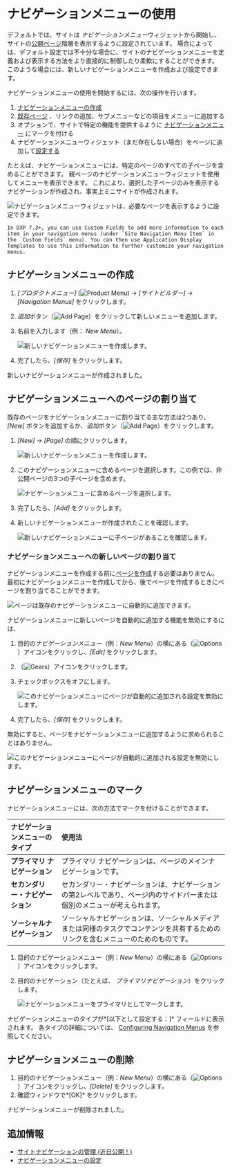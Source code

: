 # ナビゲーションメニューの使用

デフォルトでは、サイトは *ナビゲーションメニュー*ウィジェットから開始し、サイトの[公開ページ](../creating-pages/understanding-pages/understanding-pages.md)階層を表示するように設定されています。 場合によっては、デフォルト設定では不十分な場合に、サイトのナビゲーションメニューを定義および表示する方法をより直接的に制御したり柔軟にすることができます。 このような場合には、新しいナビゲーションメニューを作成および設定できます。

ナビゲーションメニューの使用を開始するには、次の操作を行います。

1.  [ナビゲーションメニューの作成](#creating-navigation-menus)
2.  [既存ページ](#assigning-pages-to-a-navigation-menu) 、リンクの追加、サブメニューなどの項目をメニューに追加する
3.  オプションで、サイトで特定の機能を提供するように [ナビゲーションメニュー](#marking-a-navigation-menu) にマークを付ける
4.  ナビゲーションメニューウィジェット（まだ存在しない場合）をページに追加して[設定する](./configuring-navigation-menus.md)

たとえば、ナビゲーションメニューには、特定のページのすべての子ページを含めることができます。 親ページのナビゲーションメニューウィジェットを使用してメニューを表示できます。 これにより、選択した子ページのみを表示するナビゲーションが作成され、事実上ミニサイトが作成されます。

![ナビゲーションメニューウィジェットは、必要なページを表示するように設定できます。](./using-navigation-menus/images/09.png)

```{tip}
In DXP 7.3+, you can use Custom Fields to add more information to each item in your navigation menus (under `Site Navigation Menu Item` in the `Custom Fields` menu). You can then use Application Display Templates to use this information to further customize your navigation menus.
```

<!-- Add links to this annotation for Custom Fields and ADTs when available. -->

## ナビゲーションメニューの作成

1.  *[プロダクトメニュー]* (![Product Menu](../../images/icon-product-menu.png)) → *[サイトビルダー]* → *[Navigation Menus]* をクリックします。

2.  *追加*ボタン（![Add Page](../../images/icon-add.png)）をクリックして新しいメニューを追加します。

3.  名前を入力します（例： *New Menu*）。

    ![新しいナビゲーションメニューを作成します。](./using-navigation-menus/images/01.png)

4.  完了したら、*[保存]* をクリックします。

新しいナビゲーションメニューが作成されました。

## ナビゲーションメニューへのページの割り当て

既存のページをナビゲーションメニューに割り当てる主な方法は2つあり、*[New]* ボタンを追加するか、*追加*ボタン（![Add Page](../../images/icon-add.png)）をクリックします。

1.  *[New]* → *[Page]* の順にクリックします。

    ![新しいナビゲーションメニューを作成します。](./using-navigation-menus/images/02.png)

2.  このナビゲーションメニューに含めるページを選択します。この例では、非公開ページの3つの子ページを含めます。

    ![ナビゲーションメニューに含めるページを選択します。](./using-navigation-menus/images/03.png)

3.  完了したら、*[Add]* をクリックします。

4.  新しいナビゲーションメニューが作成されたことを確認します。

    ![新しいナビゲーションメニューに子ページがあることを確認します。](./using-navigation-menus/images/04.png)

### ナビゲーションメニューへの新しいページの割り当て

ナビゲーションメニューを作成する前に[ページを作成](../creating-pages/adding-pages/adding-a-page-to-a-site.md)する必要はありません。 最初にナビゲーションメニューを作成してから、後でページを作成するときにページを割り当てることができます。

![ページは既存のナビゲーションメニューに自動的に追加できます。](./using-navigation-menus/images/06.png)

ナビゲーションメニューに新しいページを自動的に追加する機能を無効にするには、

1.  目的の*ナビゲーションメニュー*（例：*New Menu*）の横にある（![Options](../../images/icon-options.png)）アイコンをクリックし、*[Edit]* をクリックします。

2.  （![Gears](../../images/icon-control-menu-gear.png)）アイコンをクリックします。

3.  チェックボックスをオフにします。

    ![このナビゲーションメニューにページが自動的に追加される設定を無効にします。](./using-navigation-menus/images/05.png)

4.  完了したら、*[保存]* をクリックします。

無効にすると、ページをナビゲーションメニューに追加するように求められることはありません。

![このナビゲーションメニューにページが自動的に追加される設定を無効にします。](./using-navigation-menus/images/08.png)

## ナビゲーションメニューのマーク

ナビゲーションメニューには、次の方法でマークを付けることができます。

| ナビゲーションメニューのタイプ    | 使用法                                                               |
| :--- | :--- |
| **プライマリ ナビゲーション**  | プライマリ ナビゲーションは、ページのメインナビゲーションです。                                  |
| **セカンダリー・ナビゲーション** | セカンダリー・ナビゲーションは、ナビゲーションの第2レベルであり、ページ内のサイドバーまたは個別のメニューが考えられます。     |
| **ソーシャルナビゲーション**   | ソーシャルナビゲーションは、ソーシャルメディアまたは同様のタスクでコンテンツを共有するためのリンクを含むメニューのためのものです。 |

1.  目的のナビゲーションメニュー（例：*New Menu*）の横にある（![Options](../../images/icon-options.png)）アイコンをクリックします。

2.  目的のナビゲーション（たとえば、 *プライマリナビゲーション*）をクリックします。

    ![ナビゲーションメニューをプライマリとしてマークします。](./using-navigation-menus/images/07.png)

ナビゲーションメニューのタイプが*[以下として設定する：]* フィールドに表示されます。 各タイプの詳細については、 [Configuring Navigation Menus](./configuring-navigation-menus.md#navigation-menu) を参照してください。

## ナビゲーションメニューの削除

1.  目的のナビゲーションメニュー（例：*New Menu*）の横にある（![Options](../../images/icon-options.png)）アイコンをクリックし、*[Delete]* をクリックします。
2.  確認ウィンドウで*[OK]* をクリックします。

ナビゲーションメニューが削除されました。

## 追加情報

  - [サイトナビゲーションの管理 (近日公開！)](./managing-site-navigation.md)
  - [ナビゲーションメニューの設定](./configuring-navigation-menus.md)
